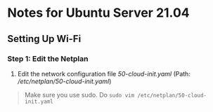 # Notes for Ubuntu Server 21.04

## Setting Up Wi-Fi

### Step 1: Edit the Netplan
1. Edit the network configuration file _50-cloud-init.yaml_ (Path: _/etc/netplan/50-cloud-init.yaml_)
> Make sure you use sudo. Do `sudo vim /etc/netplan/50-cloud-init.yaml`
